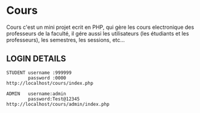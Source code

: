 # Cours 
Cours c'est un mini projet ecrit en PHP, qui gère les cours electronique des professeurs de la faculté, il gére aussi les utilisateurs (les étudiants et les professeurs), les semestres, les sessions, etc... 

## LOGIN DETAILS
```
STUDENT username :999999
        password :0000
http://localhost/cours/index.php
```
```
ADMIN   username:admin
        password:Test@12345 
http://localhost/cours/admin/index.php
```

